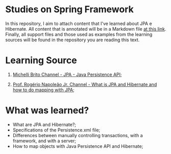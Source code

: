 # Studies on Spring Framework
In this repository, I aim to attach content that I've learned about JPA e Hibernate.
All content that is annotated will be in a Markdown file [at this link](https://github.com/LuanTMoura/Java-Development-Content/blob/main/Content/Courses/Study-JPA-Hibernate/Study%20Java%20JPA%20and%20Hibernate.md). Finally, all support files and those used as examples from the learning sources will be found in the repository you are reading this text.

# Learning Source

01. [Michelli Brito Channel - JPA - Java Persistence API](https://www.youtube.com/watch?v=yvXCxWkLpfA);

02. [Prof. Rogério Napoleão Jr. Channel - What is JPA and Hibernate and how to do mapping with JPA](https://www.youtube.com/watch?v=8qP06yVj5JU);

# What was learned?
- What are JPA and Hibernate?;
- Specifications of the Persistence.xml file;
- Differences between manually controlling transactions, with a framework, and with a server;
- How to map objects with Java Persistence API and Hibernate;
